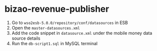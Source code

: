 # bizao-revenue-publisher

1. Go to  ```wso2esb-5.0.0/repository/conf/datasources``` in ESB
2. Open the ```master-datasources.xml```
3. Add the code snippet in ```datasource.xml``` under the mobile money data source details
4. Run the ```db-script1.sql``` in MySQL terminal